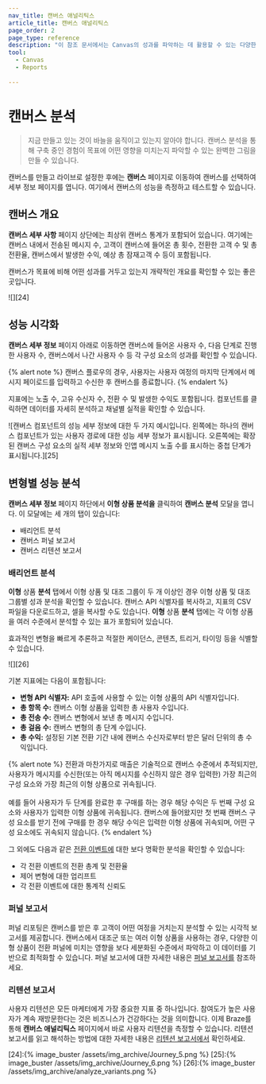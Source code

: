```yaml
---
nav_title: 캔버스 애널리틱스
article_title: 캔버스 애널리틱스
page_order: 2
page_type: reference
description: "이 참조 문서에서는 Canvas의 성과를 파악하는 데 활용할 수 있는 다양한 분석 및 보고서에 대해 설명합니다."
tool: 
  - Canvas
  - Reports
  
---
```


# 캔버스 분석

> 지금 만들고 있는 것이 바늘을 움직이고 있는지 알아야 합니다. 캔버스 분석을 통해 구축 중인 경험이 목표에 어떤 영향을 미치는지 파악할 수 있는 완벽한 그림을 만들 수 있습니다. 

캔버스를 만들고 라이브로 설정한 후에는 **캔버스** 페이지로 이동하여 캔버스를 선택하여 세부 정보 페이지를 엽니다. 여기에서 캔버스의 성능을 측정하고 테스트할 수 있습니다.

## 캔버스 개요

**캔버스 세부 사항** 페이지 상단에는 최상위 캔버스 통계가 포함되어 있습니다. 여기에는 캔버스 내에서 전송된 메시지 수, 고객이 캔버스에 들어온 총 횟수, 전환한 고객 수 및 총 전환율, 캔버스에서 발생한 수익, 예상 총 잠재고객 수 등이 포함됩니다. 

캔버스가 목표에 비해 어떤 성과를 거두고 있는지 개략적인 개요를 확인할 수 있는 좋은 곳입니다.

![][24]

## 성능 시각화

**캔버스 세부 정보** 페이지 아래로 이동하면 캔버스에 들어온 사용자 수, 다음 단계로 진행한 사용자 수, 캔버스에서 나간 사용자 수 등 각 구성 요소의 성과를 확인할 수 있습니다. 

{% alert note %}
캔버스 플로우의 경우, 사용자는 사용자 여정의 마지막 단계에서 메시지 페이로드를 입력하고 수신한 후 캔버스를 종료합니다.
{% endalert %}

지표에는 노출 수, 고유 수신자 수, 전환 수 및 발생한 수익도 포함됩니다. 컴포넌트를 클릭하면 데이터를 자세히 분석하고 채널별 실적을 확인할 수 있습니다.

![캔버스 컴포넌트의 성능 세부 정보에 대한 두 가지 예시입니다. 왼쪽에는 하나의 캔버스 컴포넌트가 있는 사용자 경로에 대한 성능 세부 정보가 표시됩니다. 오른쪽에는 확장된 캔버스 구성 요소의 실적 세부 정보와 인앱 메시지 노출 수를 표시하는 중첩 단계가 표시됩니다.][25]

## 변형별 성능 분석

**캔버스 세부 정보** 페이지 하단에서 **이형 상품 분석을** 클릭하여 **캔버스 분석** 모달을 엽니다. 이 모달에는 세 개의 탭이 있습니다: 

- 배리언트 분석
- 캔버스 퍼널 보고서
- 캔버스 리텐션 보고서

### 배리언트 분석

**이형** 상품 **분석** 탭에서 이형 상품 및 대조 그룹이 두 개 이상인 경우 이형 상품 및 대조 그룹별 성과 분석을 확인할 수 있습니다. 캔버스 API 식별자를 복사하고, 지표의 CSV 파일을 다운로드하고, 셀을 복사할 수도 있습니다. **이형** 상품 **분석** 탭에는 각 이형 상품을 여러 수준에서 분석할 수 있는 표가 포함되어 있습니다. 

효과적인 변형을 빠르게 추론하고 적절한 케이던스, 콘텐츠, 트리거, 타이밍 등을 식별할 수 있습니다.

![][26]

기본 지표에는 다음이 포함됩니다:  

- **변형 API 식별자:** API 호출에 사용할 수 있는 이형 상품의 API 식별자입니다.
- **총 항목 수:** 캔버스 이형 상품을 입력한 총 사용자 수입니다.
- **총 전송 수:** 캔버스 변형에서 보낸 총 메시지 수입니다.
- **총 걸음 수:** 캔버스 변형의 총 단계 수입니다.
- **총 수익:** 설정된 기본 전환 기간 내에 캔버스 수신자로부터 받은 달러 단위의 총 수익입니다.

{% alert note %}
전환과 마찬가지로 매출은 기술적으로 캔버스 수준에서 추적되지만, 사용자가 메시지를 수신한(또는 아직 메시지를 수신하지 않은 경우 입력한) 가장 최근의 구성 요소와 가장 최근의 이형 상품으로 귀속됩니다.<br><br>
예를 들어 사용자가 두 단계를 완료한 후 구매를 하는 경우 해당 수익은 두 번째 구성 요소와 사용자가 입력한 이형 상품에 귀속됩니다. 캔버스에 들어왔지만 첫 번째 캔버스 구성 요소를 받기 전에 구매를 한 경우 해당 수익은 입력한 이형 상품에 귀속되며, 어떤 구성 요소에도 귀속되지 않습니다.
{% endalert %}

그 외에도 다음과 같은 [전환 이벤트에]({{site.baseurl}}/user_guide/engagement_tools/campaigns/building_campaigns/conversion_events/) 대한 보다 명확한 분석을 확인할 수 있습니다:

- 각 전환 이벤트의 전환 총계 및 전환율
- 제어 변형에 대한 업리프트
- 각 전환 이벤트에 대한 통계적 신뢰도

### 퍼널 보고서

퍼널 리포팅은 캔버스를 받은 후 고객이 어떤 여정을 거치는지 분석할 수 있는 시각적 보고서를 제공합니다. 캔버스에서 대조군 또는 여러 이형 상품을 사용하는 경우, 다양한 이형 상품이 전환 퍼널에 미치는 영향을 보다 세분화된 수준에서 파악하고 이 데이터를 기반으로 최적화할 수 있습니다. 퍼널 보고서에 대한 자세한 내용은 [퍼널 보고서를][2] 참조하세요.

### 리텐션 보고서

사용자 리텐션은 모든 마케터에게 가장 중요한 지표 중 하나입니다. 참여도가 높은 사용자가 계속 재방문한다는 것은 비즈니스가 건강하다는 것을 의미합니다. 이제 Braze를 통해 **캔버스 애널리틱스** 페이지에서 바로 사용자 리텐션을 측정할 수 있습니다. 리텐션 보고서를 읽고 해석하는 방법에 대한 자세한 내용은 [리텐션 보고서에서][1] 확인하세요.

[1]: {{site.baseurl}}/user_guide/engagement_tools/canvas/retention_reports/
[2]: {{site.baseurl}}/user_guide/engagement_tools/canvas/canvas_funnel_reports/
[24]:{% image_buster /assets/img_archive/Journey_5.png %}
[25]:{% image_buster /assets/img_archive/Journey_6.png %}
[26]:{% image_buster /assets/img_archive/analyze_variants.png %}
